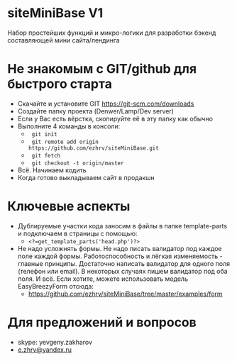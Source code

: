 # siteMiniBase V1
Набор простейших функций и микро-логики для разработки бэкенд составляющей мини сайта/лендинга

# Не знакомым с GIT/github для быстрого старта

* Скачайте и установите GIT https://git-scm.com/downloads
* Создайте папку проекта (Denwer/Lamp/Dev server)
* Если у Вас есть вёрстка, скопируйте её в эту папку как обычно
* Выполните 4 команды в консоли:
  * ``` git init``` 
  * ``` git remote add origin https://github.com/ezhrv/siteMiniBase.git``` 
  * ``` git fetch``` 
  * ``` git checkout -t origin/master``` 
* Всё. Начинаем кодить
* Когда готово выкладываем сайт в продакшн
 
# Ключевые аспекты

* Дублируемые участки кода заносим в файлы в папке template-parts и подключаем в страницы с помощью:
  * ```<?=get_template_parts('head.php')?>```
* Не надо усложнять формы. Не надо писать валидатор под каждое поле каждой формы. Работоспособность и лёгкая изменяемость - главные принципы. Достаточно написать валидатор для одного поля (телефон или email). В некоторых случаях пишем валидатор под оба поля. И всё. Если хотите, можете использовать модель EasyBreezyForm отсюда:
  * https://github.com/ezhrv/siteMiniBase/tree/master/examples/form

# Для предложений и вопросов

* skype: yevgeny.zakharov
* e.zhrv@yandex.ru


